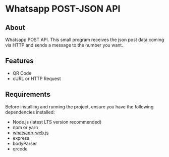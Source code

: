 # Whatsapp POST-JSON API

## About
Whatsapp POST API. This small program receives the json post data coming via HTTP and sends a message to the number you want.

## Features
- QR Code
- cURL or HTTP Request


## Requirements
Before installing and running the project, ensure you have the following dependencies installed:

- Node.js (latest LTS version recommended)
- npm or yarn
- [whatsapp-web.js](https://github.com/pedroslopez/whatsapp-web.js)
- express
- bodyParser
- qrcode


